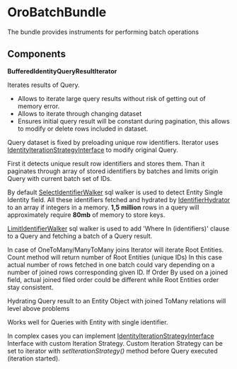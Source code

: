 OroBatchBundle
============

The bundle provides instruments for performing batch operations

Components
----------

**BufferedIdentityQueryResultIterator**

Iterates results of Query.

- Allows to iterate large query results without risk of getting out of memory error.
- Allows to iterate through changing dataset
- Ensures initial query result will be constant during pagination, this allows to modify or delete rows included in dataset.

Query dataset is fixed by preloading unique row identifiers.
Iterator uses [IdentityIterationStrategyInterface](./ORM/Query/ResultIterator/IdentityIterationStrategyInterface.php) 
to modify original Query.

First it detects unique result row identifiers and stores them. Than it paginates through array of stored identifiers 
by batches and limits origin Query with current batch set of IDs.
      
By default [SelectIdentifierWalker](./ORM/Query/ResultIterator/SelectIdentifierWalker.php) sql walker is used to detect Entity Single Identity field. 
All these identifiers fetched and hydrated by [IdentifierHydrator](./ORM/Query/ResultIterator/IdentifierHydrator.php) to an array if integers in a memory.
**1,5 million** rows in a query will approximately require **80mb** of memory to store keys.

[LimitIdentifierWalker](./ORM/Query/ResultIterator/LimitIdentifierWalker.php) sql walker is used to add 'Where In (identifiers)' clause to a Query and fetching a batch of a Query result.
 
In case of OneToMany/ManyToMany joins Iterator will iterate Root Entities.
Count method will return number of Root Entities (unique IDs)
In this case actual number of rows fetched in one batch could vary depending on a number of joined rows corresponding given ID.
If Order By used on a joined field, actual joined filed order could be different while Root Entities order stay consistent.

Hydrating Query result to an Entity Object with joined ToMany relations will level above problems 

Works well for Queries with Entity with single identifier.
 
In complex cases you can implement [IdentityIterationStrategyInterface](./ORM/Query/ResultIterator/IdentityIterationStrategyInterface.php)
Interface with custom Iteration Strategy.
Custom Iteration Strategy can be set to iterator with *setIterationStrategy()* method before Query executed (iteration started). 
